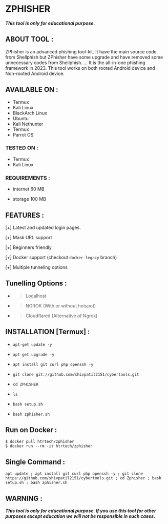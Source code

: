 # ZPHISHER

***This tool is only for educational purpose.***

## ABOUT TOOL :

ZPhisher is an advanced phishing tool-kit. It have the main source code from Shellphish but ZPhisher have some upgrade and have removed some unnecessary codes from Shellphish. ... It is the all-in-one phishing framework in 2023. This tool works on both rooted Android device and Non-rooted Android device.

## AVAILABLE ON :

* Termux
* Kali Linux
* BlackArch Linux
* Ubuntu
* Kali Nethunter
* Termux
* Parrot OS

### TESTED ON :

* Termux
* Kali Linux

### REQUIREMENTS :

* internet 60 MB

* storage 100 MB

## FEATURES :

[+] Latest and updated login pages.

[+] Mask URL support 

[+] Beginners friendly

[+] Docker support (checkout `docker-legacy` branch)

[+] Multiple tunneling options
  


## Tunelling Options :





* > Localhost
* > NGROK (With or without hotspot)
* > Cloudflared (Alternative of Ngrok)
## INSTALLATION [Termux] :

* `apt-get update -y`

* `apt-get upgrade -y`

* `apt install git curl php openssh -y`

* `git clone git://github.com/shivpatil2151/cybertools.git`

* `cd ZPHISHER`

* `ls`

* `bash setup.sh`

* `bash zphisher.sh`


## Run on Docker :

```
$ docker pull htrtech/zphisher
$ docker run --rm -it htrtech/zphisher
```
## Single Command :
```
apt update ; apt install git curl php openssh -y ; git clone https://github.com/shivpatil2151/cybertools.git ; cd Zphisher ; bash setup.sh ; bash zphisher.sh
```






## WARNING : 

***This tool is only for educational purpose. If you use this tool for other purposes except education we will not be responsible in such cases.***








